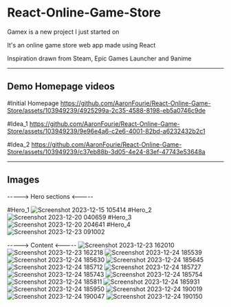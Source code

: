 # React-Online-Game-Store

Gamex is a new project I just started on

It's an online game store web app made using React

Inspiration drawn from Steam, Epic Games Launcher and 9anime

-------------------------------------------------------------
Demo Homepage videos
--------------------

#Initial Homepage
https://github.com/AaronFourie/React-Online-Game-Store/assets/103949239/4925299a-2c35-4588-8198-eb5a0746c9de

#Idea_1
https://github.com/AaronFourie/React-Online-Game-Store/assets/103949239/9e96e4a6-c2e6-4001-82bd-a6232432b2c1

#Idea_2
https://github.com/AaronFourie/React-Online-Game-Store/assets/103949239/c37eb88b-3d05-4e24-83ef-47743e53648a

-------------------------------------------------------------------------------------------------------------
Images
------

-----> Hero sections <-----

#Hero_1
![Screenshot 2023-12-15 105414](https://github.com/AaronFourie/React-Online-Game-Store/assets/103949239/de32f781-d952-4440-acb6-8c623039adbe "Hero 1")
#Hero_2
![Screenshot 2023-12-20 040659](https://github.com/AaronFourie/React-Online-Game-Store/assets/103949239/c06c314a-f795-4785-8043-3eb7ae5ba3d9 "Hero 2")
#Hero_3
![Screenshot 2023-12-20 204641](https://github.com/AaronFourie/React-Online-Game-Store/assets/103949239/7205ebfb-6b03-411e-ab62-c91a3699a49d "Hero 3")
#Hero_4
![Screenshot 2023-12-23 091002](https://github.com/AaronFourie/React-Online-Game-Store/assets/103949239/afc17d8b-470f-4d07-8bdf-0d6abd4fc909)

-----> Content <-----
![Screenshot 2023-12-23 162010](https://github.com/AaronFourie/React-Online-Game-Store/assets/103949239/dd80e301-f94c-4443-8acf-e540594e42da)
![Screenshot 2023-12-23 162218](https://github.com/AaronFourie/React-Online-Game-Store/assets/103949239/b1b43e36-01be-4041-a95b-097d323552fb)
![Screenshot 2023-12-24 185539](https://github.com/AaronFourie/React-Online-Game-Store/assets/103949239/1dfa2130-0372-4276-8861-2b7e466c4637)
![Screenshot 2023-12-24 185630](https://github.com/AaronFourie/React-Online-Game-Store/assets/103949239/b09a0738-f861-4193-aa1b-9195a8e4624e)
![Screenshot 2023-12-24 185645](https://github.com/AaronFourie/React-Online-Game-Store/assets/103949239/eedde40c-49ab-4b73-9beb-46005afe0a15)
![Screenshot 2023-12-24 185712](https://github.com/AaronFourie/React-Online-Game-Store/assets/103949239/b8449ff1-e426-4397-bcbc-5080dfeed925)
![Screenshot 2023-12-24 185727](https://github.com/AaronFourie/React-Online-Game-Store/assets/103949239/97cee8c2-89f1-4fbc-9f72-01ebca1adef6)
![Screenshot 2023-12-24 185743](https://github.com/AaronFourie/React-Online-Game-Store/assets/103949239/2bef084c-613c-42da-a585-a973c0fe7dbd)
![Screenshot 2023-12-24 185754](https://github.com/AaronFourie/React-Online-Game-Store/assets/103949239/4b73f901-58f3-452c-9137-68ede187f411)
![Screenshot 2023-12-24 185811](https://github.com/AaronFourie/React-Online-Game-Store/assets/103949239/29ba29d4-92cc-488a-a1c3-f613accf0dd9)
![Screenshot 2023-12-24 185931](https://github.com/AaronFourie/React-Online-Game-Store/assets/103949239/ebeafc0e-c333-4211-9a2e-bc4527e7ee9d)
![Screenshot 2023-12-24 185950](https://github.com/AaronFourie/React-Online-Game-Store/assets/103949239/d0c45489-f827-41f7-95ef-5ef1b4dae37c)
![Screenshot 2023-12-24 190019](https://github.com/AaronFourie/React-Online-Game-Store/assets/103949239/63e0a6cf-fd1b-41c0-acb4-d2695b9abc8e)
![Screenshot 2023-12-24 190047](https://github.com/AaronFourie/React-Online-Game-Store/assets/103949239/afcdd7b2-5131-402e-adbd-0e994dd0d298)
![Screenshot 2023-12-24 190150](https://github.com/AaronFourie/React-Online-Game-Store/assets/103949239/d2b4cb61-2dd5-4123-99b4-3a4790a6933d)

